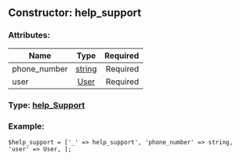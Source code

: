 ## Constructor: help\_support  

### Attributes:

| Name     |    Type       | Required |
|----------|:-------------:|---------:|
|phone\_number|[string](../types/string.md) | Required|
|user|[User](../types/User.md) | Required|



### Type: [help\_Support](../types/help_Support.md)


### Example:

```
$help_support = ['_' => help_support', 'phone_number' => string, 'user' => User, ];
```